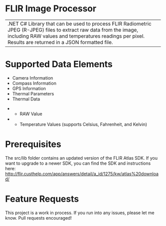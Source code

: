 # FLIR Image Processor

<table>
<tr>
<td>
  .NET C# Library that can be used to process FLIR Radiometric JPEG (R-JPEG) files to extract raw data from the image, including RAW values and temperatures readings per pixel.  Results are returned in a JSON formatted file.
</td>
</tr>
</table>



# Supported Data Elements
* Camera Information
* Compass Information
* GPS Information
* Thermal Parameters
* Thermal Data
+ * RAW Value
+ * Temperature Values (supports Celsius, Fahrenheit, and Kelvin)



# Prerequisites
The src/lib folder contains an updated version of the FLIR Atlas SDK.  If you want to upgrade to a newer SDK, you can find the SDK and instructions here:  
http://flir.custhelp.com/app/answers/detail/a_id/1275/kw/atlas%20download/



# Feature Requests
This project is a work in process.  If you run into any issues, please let me know.  Pull requests encouraged!
